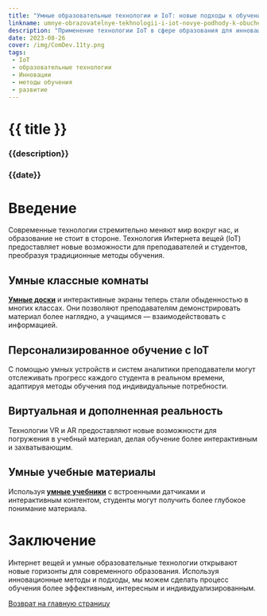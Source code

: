 ```yaml
---
title: "Умные образовательные технологии и IoT: новые подходы к обучению и развитию"
linkname: umnye-obrazovatelnye-tekhnologii-i-iot-novye-podhody-k-obucheniyu-i-razvitiyu
description: "Применение технологии IoT в сфере образования для инновационных методов обучения и развития."
date: 2023-08-26
cover: /img/ComDev.11ty.png
tags:
 - IoT
 - образовательные технологии
 - Инновации
 - методы обучения
 - развитие
---
```


# {{ title }}
### {{description}}
### {{date}}

# Введение

Современные технологии стремительно меняют мир вокруг нас, и образование не стоит в стороне. Технология Интернета вещей (IoT) предоставляет новые возможности для преподавателей и студентов, преобразуя традиционные методы обучения.

## Умные классные комнаты

**[Умные доски](/)** и интерактивные экраны теперь стали обыденностью в многих классах. Они позволяют преподавателям демонстрировать материал более наглядно, а учащимся — взаимодействовать с информацией.

## Персонализированное обучение с IoT

С помощью умных устройств и систем аналитики преподаватели могут отслеживать прогресс каждого студента в реальном времени, адаптируя методы обучения под индивидуальные потребности.

## Виртуальная и дополненная реальность

Технологии VR и AR предоставляют новые возможности для погружения в учебный материал, делая обучение более интерактивным и захватывающим.

## Умные учебные материалы

Используя **[умные учебники](/)** с встроенными датчиками и интерактивным контентом, студенты могут получить более глубокое понимание материала.

# Заключение

Интернет вещей и умные образовательные технологии открывают новые горизонты для современного образования. Используя инновационные методы и подходы, мы можем сделать процесс обучения более эффективным, интересным и индивидуализированным.

[Возврат на главную страницу](/)